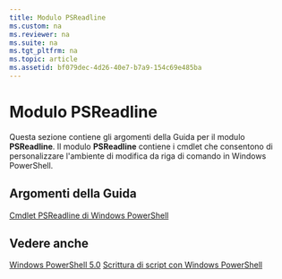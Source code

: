 ```yaml
---
title: Modulo PSReadline
ms.custom: na
ms.reviewer: na
ms.suite: na
ms.tgt_pltfrm: na
ms.topic: article
ms.assetid: bf079dec-4d26-40e7-b7a9-154c69e485ba
---
```

# Modulo PSReadline
Questa sezione contiene gli argomenti della Guida per il modulo **PSReadline**. Il modulo **PSReadline** contiene i cmdlet che consentono di personalizzare l'ambiente di modifica da riga di comando in Windows PowerShell.

## Argomenti della Guida
[Cmdlet PSReadline di Windows PowerShell](https://technet.microsoft.com/en-us/library/ed48e832-95f9-4577-bf56-a7e5aa9630ba)

## Vedere anche
[Windows PowerShell 5.0](Windows-PowerShell-5.0.md)
[Scrittura di script con Windows PowerShell](../../getting-started/fundamental/Scripting-with-Windows-PowerShell.md)



<!--HONumber=May16_HO2-->


